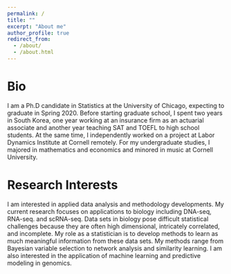 ```yaml
---
permalink: /
title: ""
excerpt: "About me"
author_profile: true
redirect_from: 
  - /about/
  - /about.html
---
```


Bio
====
I am a Ph.D candidate in Statistics at the University of Chicago, expecting to graduate in Spring 2020. Before starting graduate school, I spent two years in South Korea, one year working at an insurance firm as an actuarial associate and another year teaching SAT and TOEFL to high school students. At the same time, I independently worked on a project at Labor Dynamics Institute at Cornell remotely. For my undergraduate studies, I majored in mathematics and economics and minored in music at Cornell University. 

Research Interests
====
I am interested in applied data analysis and methodology developments. My current research focuses on applications to biology including DNA-seq, RNA-seq. and scRNA-seq. Data sets in biology pose difficult statistical challenges because they are often high dimensional, intricately correlated, and incomplete. My role as a statistician is to develop methods to learn as much meaningful information from these data sets. My methods range from Bayesian variable selection to network analysis and similarity learning. I am also interested in the application of machine learning and predictive modeling in genomics.

